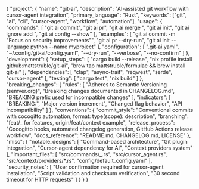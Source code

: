 {
"project": {
"name": "git-ai",
"description": "AI-assisted git workflow with cursor-agent integration",
"primary_language": "Rust",
"keywords": ["git", "ai", "cli", "cursor-agent", "workflow", "automation"],
"usage": {
"commands": [
"git ai commit",
"git ai pr",
"git ai merge <branch>",
"git ai init",
"git ai ignore add <language>",
"git ai config --show"
],
"examples": [
"git ai commit -m \"Focus on security improvements\"",
"git ai pr --dry-run",
"git ai init --language python --name myproject"
],
"configuration": [
".git-ai.yaml",
"~/.config/git-ai/config.yaml",
"--dry-run",
"--verbose",
"--no-confirm"
]
},
"development": {
"setup_steps": [
"cargo build --release",
"nix profile install github:mattstruble/git-ai",
"brew tap mattstruble/formulae && brew install git-ai"
],
"dependencies": [
"clap",
"async-trait",
"reqwest",
"serde",
"cursor-agent"
],
"testing": [
"cargo test",
"nix build"
]
},
"breaking_changes": {
"rules": [
"Adheres to Semantic Versioning (semver.org)",
"Breaking changes documented in CHANGELOG.md",
"BREAKING prefix used for incompatible changes"
],
"indicators": [
"BREAKING:",
"Major version increment",
"Changed flag behavior",
"API incompatibility"
]
},
"conventions": {
"commit_style": "Conventional commits with cocogitto automation, format: type(scope): description",
"branching": "feat/_ for features, origin/feat/context example",
"release_process": "Cocogitto hooks, automated changelog generation, GitHub Actions release workflow",
"docs_reference": "README.md, CHANGELOG.md, LICENSE"
},
"misc": {
"notable_designs": [
"Command-based architecture",
"Git plugin integration",
"Cursor-agent dependency for AI",
"Context providers system"
],
"important_files": [
"src/commands/_.rs",
"src/cursor_agent.rs",
"src/context/providers/\*.rs",
"config/default_config.yaml"
],
"security_notes": [
"User confirmation required for cursor-agent installation",
"Script validation and checksum verification",
"30 second timeout for HTTP requests"
]
}
}
}
